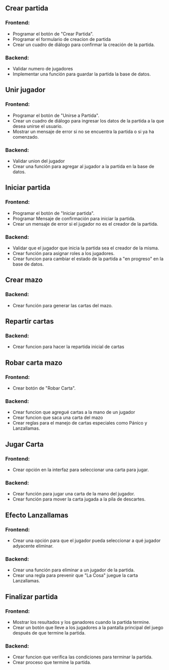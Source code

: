 ## Crear partida
### Frontend:
- Programar el botón de "Crear Partida".
- Programar el formulario de creacion de partida
- Crear un cuadro de diálogo para confirmar la creación de la partida.

### Backend:
- Validar numero de jugadores
- Implementar una función para guardar la partida la base de datos.

## Unir jugador
### Frontend:
- Programar el botón de "Unirse a Partida".
- Crear un cuadro de diálogo para ingresar los datos de la partida a la que desea unirse el usuario.
- Mostrar un mensaje de error si no se encuentra la partida o si ya ha comenzado.

### Backend:
- Validar union del jugador
- Crear una función para agregar al jugador a la partida en la base de datos.

## Iniciar partida
### Frontend:
- Programar el botón de "Iniciar partida".
- Programar Mensaje de confirmación para iniciar la partida.
- Crear un mensaje de error si el jugador no es el creador de la partida.

### Backend:
- Validar que el jugador que inicia la partida sea el creador de la misma.
- Crear función para asignar roles a los jugadores.
- Crear funcion para cambiar el estado de la partida a "en progreso" en la base de datos.

## Crear mazo
### Backend:
- Crear función para generar las cartas del mazo.

## Repartir cartas
### Backend:
- Crear funcion para hacer la repartida inicial de cartas

## Robar carta mazo
### Frontend:
- Crear botón de "Robar Carta".

### Backend:
- Crear funcion que agregué cartas a la mano de un jugador
- Crear funcion que saca una carta del mazo
- Crear reglas para el manejo de cartas especiales como Pánico y Lanzallamas.

## Jugar Carta
### Frontend:
- Crear opción en la interfaz para seleccionar una carta para jugar.

### Backend:
- Crear función para jugar una carta de la mano del jugador.
- Crear función para mover la carta jugada a la pila de descartes.

## Efecto Lanzallamas
### Frontend:
- Crear una opción para que el jugador pueda seleccionar a qué jugador adyacente eliminar.

### Backend:
- Crear una función para eliminar a un jugador de la partida.
- Crear una regla para prevenir que "La Cosa" juegue la carta Lanzallamas.

## Finalizar partida
### Frontend:
- Mostrar los resultados y los ganadores cuando la partida termine.
- Crear un botón que lleve a los jugadores a la pantalla principal del juego después de que termine la partida.

### Backend:
- Crear funcion que verifica las condiciones para terminar la partida.
- Crear proceso que termine la partida.
